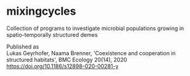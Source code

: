 # mixingcycles
Collection of programs to investigate microbial populations growing in spatio-temporally structured demes 

Published as\
Lukas Geyrhofer, Naama Brenner, 'Coexistence and cooperation in structured habitats', BMC Ecology 20(14), 2020\
https://doi.org/10.1186/s12898-020-00281-y
